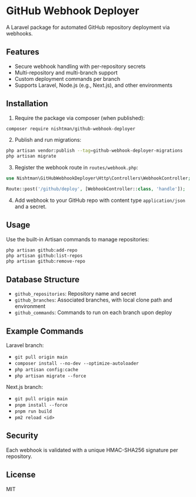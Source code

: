 
# GitHub Webhook Deployer

A Laravel package for automated GitHub repository deployment via webhooks.

## Features

- Secure webhook handling with per-repository secrets
- Multi-repository and multi-branch support
- Custom deployment commands per branch
- Supports Laravel, Node.js (e.g., Next.js), and other environments

## Installation

1. Require the package via composer (when published):

```bash
composer require nishtman/github-webhook-deployer
```

2. Publish and run migrations:

```bash
php artisan vendor:publish --tag=github-webhook-deployer-migrations
php artisan migrate
```

3. Register the webhook route in `routes/webhook.php`:

```php
use Nishtman\GitHubWebhookDeployer\Http\Controllers\WebhookController;

Route::post('/github/deploy', [WebhookController::class, 'handle']);
```

4. Add webhook to your GitHub repo with content type `application/json` and a secret.

## Usage

Use the built-in Artisan commands to manage repositories:

```bash
php artisan github:add-repo
php artisan github:list-repos
php artisan github:remove-repo
```

## Database Structure

- `github_repositories`: Repository name and secret
- `github_branches`: Associated branches, with local clone path and environment
- `github_commands`: Commands to run on each branch upon deploy

## Example Commands

Laravel branch:
- `git pull origin main`
- `composer install --no-dev --optimize-autoloader`
- `php artisan config:cache`
- `php artisan migrate --force`

Next.js branch:
- `git pull origin main`
- `pnpm install --force`
- `pnpm run build`
- `pm2 reload <id>`

## Security

Each webhook is validated with a unique HMAC-SHA256 signature per repository.

## License

MIT